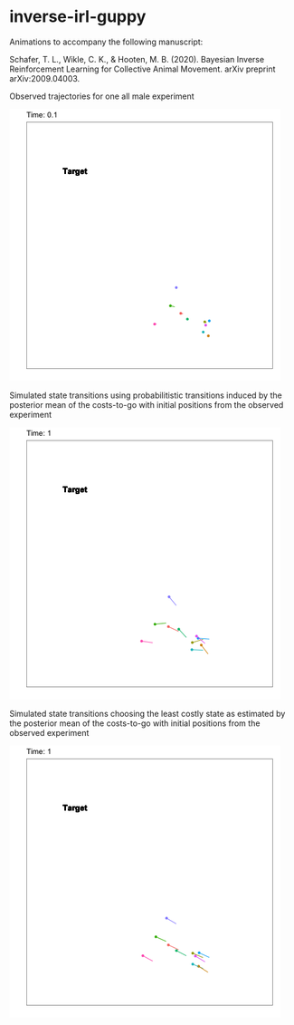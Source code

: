 # inverse-irl-guppy

Animations to accompany the following manuscript:

Schafer, T. L., Wikle, C. K., & Hooten, M. B. (2020). Bayesian Inverse Reinforcement Learning for Collective Animal Movement. arXiv preprint arXiv:2009.04003.

Observed trajectories for one all male experiment

![](animations/observed_experiment.gif "Observed Male Guppy Experiment")


Simulated state transitions using probabilitistic transitions induced by the posterior mean of the costs-to-go with initial positions from the observed experiment

![](animations/bisquare-rw_simulation.gif "Simulated Guppy Movement Bisquare Random Walk - Stochastic")

Simulated state transitions choosing the least costly state as estimated by the posterior mean of the costs-to-go with initial positions from the observed experiment

![](animations/bisquare-rw_max_simulation.gif "Simulated Guppy Movement Bisquare Random Walk - Minimum Cost")


